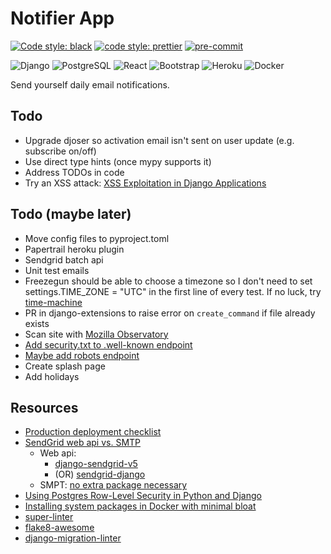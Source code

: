 # Notifier App

[![Code style: black](https://img.shields.io/badge/code%20style-black-000000.svg?style=for-the-badge)](https://github.com/psf/black)
[![code style: prettier](https://img.shields.io/badge/code_style-prettier-ff69b4.svg?style=for-the-badge)](https://github.com/prettier/prettier)
[![pre-commit](https://img.shields.io/badge/pre--commit-enabled-brightgreen?logo=pre-commit&style=for-the-badge)](https://github.com/pre-commit/pre-commit)

![Django](https://img.shields.io/badge/-Django-092E20?logo=Django&style=for-the-badge)
![PostgreSQL](https://img.shields.io/badge/postgres-%23316192.svg?logo=postgresql&style=for-the-badge)
![React](https://img.shields.io/badge/react%20-%2320232a.svg?logo=react&style=for-the-badge)
![Bootstrap](https://img.shields.io/badge/-Bootstrap-563D7C?logo=bootstrap&style=for-the-badge)
![Heroku](https://img.shields.io/badge/heroku%20-%23430098.svg?logo=heroku&style=for-the-badge)
![Docker](https://img.shields.io/badge/docker%20-%230db7ed.svg?logo=docker&logoColor=white&style=for-the-badge)

Send yourself daily email notifications.

## Todo

- Upgrade djoser so activation email isn't sent on user update (e.g. subscribe on/off)
- Use direct type hints (once mypy supports it)
- Address TODOs in code
- Try an XSS attack: [XSS Exploitation in Django Applications](https://tonybaloney.github.io/posts/xss-exploitation-in-django.html)

## Todo (maybe later)

- Move config files to pyproject.toml
- Papertrail heroku plugin
- Sendgrid batch api
- Unit test emails
- Freezegun should be able to choose a timezone
  so I don't need to set settings.TIME_ZONE = "UTC" in the first line of every test.
  If no luck, try [time-machine](https://github.com/adamchainz/time-machine)
- PR in django-extensions to raise error on `create_command` if file already exists
- Scan site with [Mozilla Observatory](https://observatory.mozilla.org/)
- [Add security.txt to .well-known endpoint](https://adamj.eu/tech/2020/06/28/how-to-add-a-well-known-url-to-your-django-site/)
- [Maybe add robots endpoint](https://adamj.eu/tech/2020/02/10/robots-txt/)
- Create splash page
- Add holidays

## Resources

- [Production deployment checklist](https://testdriven.io/blog/production-django-deployments-on-heroku/)
- [SendGrid web api vs. SMTP](https://sendgrid.com/blog/web-api-or-smtp-relay-how-should-you-send-your-mail/)
  - Web api:
    - [django-sendgrid-v5](https://github.com/sklarsa/django-sendgrid-v5)
    - (OR) [sendgrid-django](https://github.com/elbuo8/sendgrid-django)
  - SMPT: [no extra package necessary](https://sendgrid.com/docs/for-developers/sending-email/django/)
- [Using Postgres Row-Level Security in Python and Django](https://pganalyze.com/blog/postgres-row-level-security-django-python)
- [Installing system packages in Docker with minimal bloat](https://pythonspeed.com/articles/system-packages-docker/)
- [super-linter](https://github.com/github/super-linter)
- [flake8-awesome](https://github.com/afonasev/flake8-awesome)
- [django-migration-linter](https://github.com/3YOURMIND/django-migration-linter)
